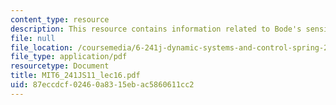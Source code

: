 ```yaml
---
content_type: resource
description: This resource contains information related to Bode's sensitivity integral.
file: null
file_location: /coursemedia/6-241j-dynamic-systems-and-control-spring-2011/87eccdcf02460a8315ebac5860611cc2_MIT6_241JS11_lec16.pdf
file_type: application/pdf
resourcetype: Document
title: MIT6_241JS11_lec16.pdf
uid: 87eccdcf-0246-0a83-15eb-ac5860611cc2
---
```

